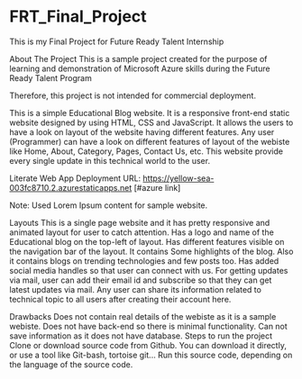 # FRT_Final_Project
This is my Final Project for Future Ready Talent Internship

About The Project
This is a sample project created for the purpose of learning and demonstration of Microsoft Azure skills during the Future Ready Talent Program

Therefore, this project is not intended for commercial deployment.

This is a simple Educational Blog website. It is a responsive front-end static website designed by using HTML, CSS and JavaScript. It allows the users to have a look on layout of the website having different features. Any user (Programmer) can have a look on different features of layout of the webiste like Home, About, Category, Pages, Contact Us, etc.
This website provide every single update in this technical world to the user.

Literate Web App Deployment URL: https://yellow-sea-003fc8710.2.azurestaticapps.net [#azure link]

Note: Used Lorem Ipsum content for sample website.

Layouts
This is a single page website and it has pretty responsive and animated layout for user to catch attention.
Has a logo and name of the Educational blog on the top-left of layout.
Has different features visible on the navigation bar of the layout.
It contains Some highlights of the blog.
Also it contains blogs on trending technologies and few posts too.
Has added social media handles so that user can connect with us.
For getting updates via mail, user can add their email id and subscribe so that they can get latest updates via mail.
Any user can share its information related to technical topic to all users after creating their account here.

Drawbacks
Does not contain real details of the webiste as it is a sample webiste.
Does not have back-end so there is minimal functionality.
Can not save information as it does not have database.
Steps to run the project
Clone or download source code from Github.
You can download it directly, or use a tool like Git-bash, tortoise git...
Run this source code, depending on the language of the source code.
